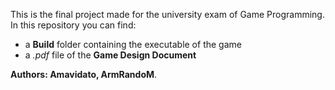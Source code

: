 This is the final project made for the university exam of Game Programming.
In this repository you can find:
* a <b>Build</b> folder containing the executable of the game
* a <i>.pdf</i> file of the <b>Game Design Document</b>

<b>Authors:  Amavidato, ArmRandoM</b>.
